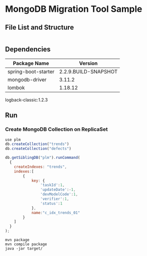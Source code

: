 # MongoDB Migration Tool Sample

## File List and Structure

```console

```

## Dependencies
Package Name|Version
-----|-----
spring-boot-starter|2.2.9.BUILD-SNAPSHOT
mongodb-driver|3.11.2
lombok|1.18.12
logback-classic:1.2.3

## Run

### Create MongoDB Collection on ReplicaSet

```javascript
use plm
db.createCollection("trends")
db.createCollection("defects")

db.getSiblingDB("plm").runCommand(
  {
    createIndexes: "trends",
    indexes:[
        {
            key: {
                'taskId':1,
                'updateDate':-1,
                'devModelCode':1,
                'verifier':1,
                'status':1
            },
            name:"c_idx_trends_01"
        }
    ]
  }
);

```

```console
mvn package
mvn compile package
java -jar target/
```
